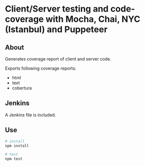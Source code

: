 # Client/Server testing and code-coverage with Mocha, Chai, NYC (Istanbul) and Puppeteer

## About

Generates coverage report of client and server code.

Exports following coverage reports:

- html
- text
- cobertura

## Jenkins

A Jenkins file is included.

## Use

```bash
# install
npm install

# test
npm test
```
